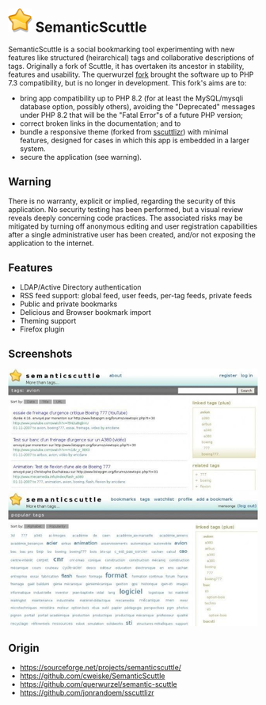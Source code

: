 # ![Bookmark star icon](icon.png) SemanticScuttle

SemanticScuttle is a social bookmarking tool experimenting with new features like structured (heirarchical) tags and collaborative descriptions of tags. Originally a fork of Scuttle, it has overtaken its ancestor in stability, features and usability. The querwurzel [fork](https://github.com/querwurzel/semantic-scuttle) brought the software up to PHP 7.3 compatibility, but is no longer in development. This fork's aims are to:
  * bring app compatibility up to PHP 8.2 (for at least the MySQL/mysqli database option, possibly others), avoiding the "Deprecated" messages under PHP 8.2 that will be the "Fatal Error"s of a future PHP version;
  * correct broken links in the documentation; and to
  * bundle a responsive theme (forked from [sscuttlizr](https://github.com/jonrandoem/sscuttlizr)) with minimal features, designed for cases in which this app is embedded in a larger system.
  * secure the application (see warning).

## Warning

There is no warranty, explicit or implied, regarding the security of this application. No security testing has been performed, but a visual review reveals deeply concerning code practices. The associated risks may be mitigated by turning off anonymous editing and user registration capabilities after a single administrative user has been created, and/or not exposing the application to the internet. 

## Features
  * LDAP/Active Directory authentication
  * RSS feed support: global feed, user feeds, per-tag feeds, private feeds
  * Public and private bookmarks
  * Delicious and Browser bookmark import
  * Theming support
  * Firefox plugin

## Screenshots
![Screenshot 1](Screenshot1.jpg)
![Screenshot 2](Screenshot2.jpg)

## Origin

  * https://sourceforge.net/projects/semanticscuttle/
  * https://github.com/cweiske/SemanticScuttle
  * https://github.com/querwurzel/semantic-scuttle
  * https://github.com/jonrandoem/sscuttlizr
